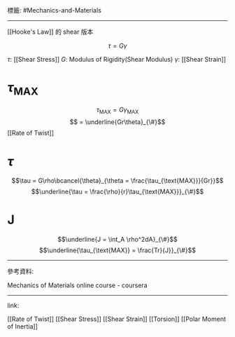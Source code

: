 標籤: #Mechanics-and-Materials 

---

[[Hooke's Law]] 的 shear 版本

$$\tau = G\gamma$$

$\tau$: [[Shear Stress]]
$G$: Modulus of Rigidity(Shear Modulus)
$\gamma$: [[Shear Strain]]

# $\tau_{\text{MAX}}$

$$\tau_{\text{MAX}} = G\gamma_{\text{MAX}}$$
$$ = \underline{Gr\theta}_{\#}$$
[[Rate of Twist]]

# $\tau$

$$\tau = G\rho\bcancel{\theta}_{\theta = \frac{\tau_{\text{MAX}}}{Gr}}$$
$$\underline{\tau = \frac{\rho}{r}\tau_{\text{MAX}}}_{\#}$$

# J

$$\underline{J = \int_A \rho^2dA}_{\#}$$
$$\underline{\tau_{\text{MAX}} = \frac{Tr}{J}}_{\#}$$

---

參考資料:

Mechanics of Materials online course - coursera

---

link:

[[Rate of Twist]]
[[Shear Stress]]
[[Shear Strain]]
[[Torsion]]
[[Polar Moment of Inertia]]